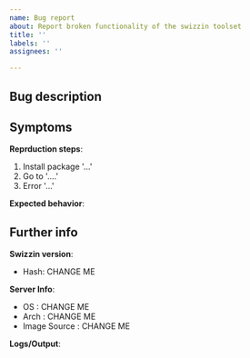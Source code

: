 ```yaml
---
name: Bug report
about: Report broken functionality of the swizzin toolset
title: ''
labels: ''
assignees: ''

---
```

<!-- CHECK THE WIKI FIRST https://swizzin.ltd/docs/guides/troubleshooting -->
<!-- ALWAYS run a `box update` and see if your issue was fixed FIRST -->

## Bug description
<!-- A clear and concise description of what the bug is -->

## Symptoms
**Reprduction steps**:
1. Install package '...'
2. Go to '....'
3. Error '...'

**Expected behavior**:
<!-- What should happen instead -->

## Further info
**Swizzin version**:
- Hash: CHANGE ME
<!-- Mention the commit hash you are seeing from `box update` -->
<!-- e.g. HEAD is now at d4d151b -->

**Server Info**:
- OS <!-- e.g. "Debian 10", "Ubuntu 20.04"-->: CHANGE ME
- Arch <!-- e.g. x86_64 / 64bit / arm64, etc. -->: CHANGE ME
- Image Source <!-- e.g. "ISO from web" or "Installed by provider XYZ")-->: CHANGE ME

**Logs/Output**:
<!-- READ THIS FIRST https://swizzin.ltd/guides/troubleshooting#logs -->

<!-- Paste your logs BETWEEN the lines with ``` below. -->
<!-- Longer paste? Use https://privatebin.net/ instead. -->

```

```